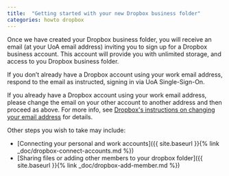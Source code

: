 ```yaml
---
title:  "Getting started with your new Dropbox business folder"
categories: howto dropbox
---
```


Once we have created your Dropbox business folder, you will receive an email (at your UoA email address) inviting you to sign up for a Dropbox business account. This account will provide you with unlimited storage, and access to you Dropbox business folder.

If you don’t already have a Dropbox account using your work email address, respond to the email as instructed, signing in via UoA Single-Sign-On.

If you already have a Dropbox account using your work email 
address, please change the email on your other account to another 
address and then proceed as above. 
For more info, see [Dropbox's instructions on changing your email address](help.dropbox.com/accounts-billing/settings-sign-in/change-email) for details.

Other steps you wish to take may include:
- [Connecting your personal and work accounts]({{ site.baseurl }}{% link _doc/dropbox-connect-accounts.md %})
- [Sharing files or adding other members to your dropbox folder]({{ site.baseurl }}{% link _doc/dropbox-add-member.md %})

